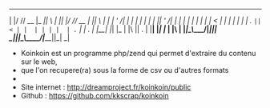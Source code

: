   _  __ ____  _____  _   _  _  _  ____  _____  _   _
 | |/ // __ \|_   _|| \ | || |/ // __ \|_   _|| \ | |
 | ' /| |  | | | |  |  \| || ' /| |  | | | |  |  \| |
 |  < | |  | | | |  | . ` ||  < | |  | | | |  | . ` |
 | . \| |__| |_| |_ | |\  || . \| |__| |_| |_ | |\  |
 |_|\_\\____/|_____||_| \_||_|\_\\____/|_____||_| \_|   
   
 * Koinkoin est un programme php/zend qui permet d'extraire du contenu sur le web,
 * que l'on recupere(ra) sous la forme de csv ou d'autres formats
 *
 * Site internet : http://dreamproject.fr/koinkoin/public
 * Github : https://github.com/kkscrap/koinkoin
